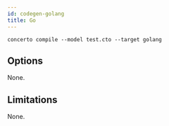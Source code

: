 ```yaml
---
id: codegen-golang
title: Go
---
```


```base
concerto compile --model test.cto --target golang
```

## Options

None.

## Limitations

None.